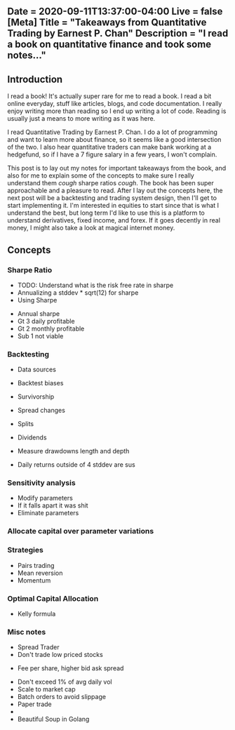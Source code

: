 Date = 2020-09-11T13:37:00-04:00
Live = false
[Meta]
Title = "Takeaways from Quantitative Trading by Earnest P. Chan"
Description = "I read a book on quantitative finance and took some notes..."
---
## Introduction

I read a book! It's actually super rare for me to read a book. I read a bit online everyday, stuff like articles, blogs, and code documentation. I really enjoy writing more than reading so I end up writing a lot of code. Reading is usually just a means to more writing as it was here. 

I read Quantitative Trading by Earnest P. Chan. I do a lot of programming and want to learn more about finance, so it seems like a good intersection of the two. I also hear quantitative traders can make bank working at a hedgefund, so if I have a 7 figure salary in a few years, I won't complain. 

This post is to lay out my notes for important takeaways from the book, and also for me to explain some of the concepts to make sure I really understand them *cough* sharpe ratios *cough*. The book has been super approachable and a pleasure to read. After I lay out the concepts here, the next post will be a backtesting and trading system design, then I'll get to start implementing it. I'm interested in equities to start since that is what I understand the best, but long term I'd like to use this is a platform to understand derivatives, fixed income, and forex. If it goes decently in real money, I might also take a look at magical internet money.

## Concepts

### Sharpe Ratio
* TODO: Understand what is the risk free rate in sharpe
* Annualizing a stddev * sqrt(12) for sharpe
* Using Sharpe
 - Annual sharpe
 - Gt 3 daily profitable
 - Gt 2 monthly profitable
 - Sub 1 not viable

### Backtesting

* Data sources

* Backtest biases
 - Survivorship
 - Spread changes
 - Splits
 - Dividends

- Measure drawdowns length and depth
- Daily returns outside of 4 stddev are sus

### Sensitivity analysis

- Modify parameters
- If it falls apart it was shit
- Eliminate parameters

### Allocate capital over parameter variations

### Strategies

- Pairs trading
- Mean reversion
- Momentum

### Optimal Capital Allocation

* Kelly formula

### Misc notes

* Spread Trader
* Don't trade low priced stocks
 - Fee per share, higher bid ask spread
* Don't exceed 1% of avg daily vol
* Scale to market cap
* Batch orders to avoid slippage
* Paper trade
* 
* Beautiful Soup in Golang

